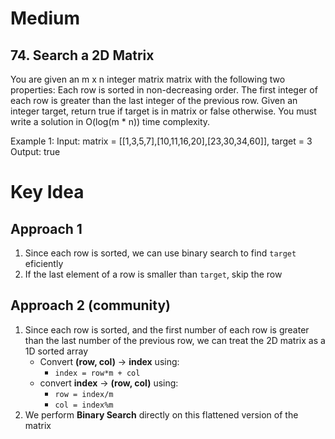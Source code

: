 # Medium
## 74. Search a 2D Matrix
You are given an m x n integer matrix matrix with the following two properties:
Each row is sorted in non-decreasing order.
The first integer of each row is greater than the last integer of the previous row.
Given an integer target, return true if target is in matrix or false otherwise.
You must write a solution in O(log(m * n)) time complexity.

Example 1:
Input: matrix = [[1,3,5,7],[10,11,16,20],[23,30,34,60]], target = 3
Output: true

# Key Idea
## Approach 1
1. Since each row is sorted, we can use binary search to find `target` eficiently
2. If the last element of a row is smaller than `target`, skip the row

## Approach 2 (community)
1. Since each row is sorted, and the first number of each row is greater than the last number of the previous row, we can treat the 2D matrix as a 1D sorted array
    - Convert **(row, col)** -> **index** using:
        + `index = row*m + col`
    - convert **index** -> **(row, col)** using:
        + `row = index/m`
        + `col = index%m`
2. We perform **Binary Search** directly on this flattened version of the matrix
